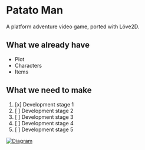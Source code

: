 # Patato Man
A platform adventure video game, ported with Löve2D.

## What we already have
- Plot
- Characters
- Items

## What we need to make
1. [x] Development stage 1
1. [ ] Development stage 2
1. [ ] Development stage 3
1. [ ] Development stage 4
1. [ ] Development stage 5

[![Diagram](http://www.plantuml.com/plantuml/png/NP5DJiGm38NtFaMKLLYWN61K3M834dT0eMD4HNv6jJlIN8mBS37Yj6vKDgtVvnUxhpaJXvcN5C6z_VxSyC44Ch7S4DnhlYxy4l8bujpm9E3zQoNWhFt6ErdRUb8AQXw5gm3tN3BF9UgSSPTo8emybQn7DWNkgHMwlhVs_GlX60Zhj7Gj6JEJcEnf6gWaD1m-8fhoUVBJ01Lscn0Bpllcepin9kzbnIO8GFw0UHp-HJueQRVKyX2XiTHOuP7sKkoQT7jtjAyxIZ7q4D1BQUY7dp5VwcN-0G00)](http://www.plantuml.com/plantuml/uml/NP5DJiGm38NtFaMKLLYWN61K3M834dT0eMD4HNv6jJlIN8mBS37Yj6vKDgtVvnUxhpaJXvcN5C6z_VxSyC44Ch7S4DnhlYxy4l8bujpm9E3zQoNWhFt6ErdRUb8AQXw5gm3tN3BF9UgSSPTo8emybQn7DWNkgHMwlhVs_GlX60Zhj7Gj6JEJcEnf6gWaD1m-8fhoUVBJ01Lscn0Bpllcepin9kzbnIO8GFw0UHp-HJueQRVKyX2XiTHOuP7sKkoQT7jtjAyxIZ7q4D1BQUY7dp5VwcN-0G00)
